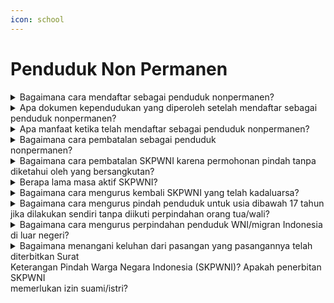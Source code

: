 ```yaml
---
icon: school
---
```


# Penduduk Non Permanen

<details>

<summary>Bagaimana cara mendaftar sebagai penduduk nonpermanen?</summary>

a. Pendaftaran secara web/daring/online/mandiri:&#x20;                                                                      Sesuai Pasal 3 Peraturan Menteri Dalam&#x20;Negeri Nomor 74 Tahun 2022 serta Surat Edara&#x20;Dirjen Dukcapil Nomor 471/18393/Dukcapil bahwa&#x20;melakukan pendaftaran penduduk nonpermanen&#x20;dapat dilakukan secara online melalui&#x20;https://penduduknonpermanen.kemendagri.go.id/.&#x20;Proses pendaftaran secara online dilakukan dimulai&#x20;dengan pendaftaran akun. Setelah akun diverifikasi&#x20;maka penduduk dapat mengisi daftar rincian&#x20;pendaftaran sebagai penduduk nonpermanen. Jika&#x20;permohonan penduduk nonpermanen telah&#x20;disetujui oleh Disdukcapil maka akan mendapatkan&#x20;notifikasi pemberitahuan melalui email.

b. Pendaftaran secara manual/luring/langsung/&#x20;tatap muka:\
Sesuai Pasal 4 Peraturan Menteri Dalam&#x20;Negeri Nomor 74 Tahun 2022, bahwa melakukan\
pendaftaran penduduk nonpermanen dapat&#x20;dilakukan secara langsung di Disdukcapil sesuai\
domisili nonpermanen dengan mengisi Formulir&#x20;Pendaftaran atau Pembatalan Penduduk\
Nonpermanen (F.1-15).

**Sumber rujukan:**

* Pasal 3 dan Pasal 4 Peraturan Menteri Dalam  &#x20;Negeri Nomor 74 Tahun 2022 tentang Pendaftaran  &#x20;Penduduk NonPermanen. ([link](https://peraturan.go.id/id/permendagri-no-74-tahun-2022))
* Surat Edaran Dirjen Dukcapil Nomor  &#x20;471/18393/Dukcapil tentang Aplikasi Pendaftaran  \
  Penduduk Nonpermanen.

{% hint style="success" %}
Dibuat:  23 Juni 2025 10:00 WIB | Perubahan terakhir: 23 Juni 2025 10:00 WIB
{% endhint %}

</details>



<details>

<summary>Apa dokumen kependudukan yang diperoleh setelah mendaftar sebagai penduduk nonpermanen?</summary>

a. Secara web/daring/online/mandiri:\
Pendaftaran penduduk nonpermanen tidak&#x20;memberikan output dokumen kependudukan. Jika\
telah berhasil mendaftar akan mendapatkan&#x20;notifikasi pemberitahuan melalui email bahwa\
telah terdaftar sebagai penduduk nonpermanen.&#x20;

b. Secara manual/luring/langsung/tatap muka:\
Pendaftaran penduduk nonpermanen tidak&#x20;memberikan output dokumen kependudukan.\
Petugas secara langsung akan menginfokan&#x20;bahwa telah terdaftar sebagai penduduk\
nonpermanen.

**Sumber rujukan:**

* Permendagri Peraturan Menteri Dalam Negeri  &#x20;Nomor 74 Tahun 2022 tentang Pendaftaran  &#x20;Penduduk NonPermanen. ([link](https://peraturan.go.id/id/permendagri-no-74-tahun-2022))
* Sumber data: Pelaporan masalah pada lapor.go.id

{% hint style="success" %}
Dibuat:  23 Juni 2025 10:00 WIB | Perubahan terakhir: 23 Juni 2025 10:00 WIB
{% endhint %}

</details>



<details>

<summary>Apa manfaat ketika telah mendaftar sebagai penduduk nonpermanen?</summary>

Pendaftaran sebagai nonpermanen memberikan\
manfaat:\
a. pelayanan publik seperti disektor kesehatan,&#x20;pendidikan, tenaga kerja, perbankan dan social;\
b. perencanaan pembangunan seperti pemetaan&#x20;kebutuhan sarana dan prasarana umum;\
c. perencanaan alokasi dana daerah;\
d. pembangunan demokrasi seperti pemetaan data&#x20;pemilih pilpres; dan\
e. penegakan hukum serta pencegahan kriminal.

**Sumber rujukan:**\
Pasal 9 dan Pasal 10 Peraturan Menteri Dalam Negeri&#x20;Nomor 74 Tahun 2022 tentang Pendaftaran Penduduk&#x20;NonPermanen. ([link](https://peraturan.go.id/id/permendagri-no-74-tahun-2022))

{% hint style="success" %}
Dibuat:  23 Juni 2025 10:00 WIB | Perubahan terakhir: 23 Juni 2025 10:00 WIB
{% endhint %}

</details>



<details>

<summary>Bagaimana cara pembatalan sebagai penduduk<br>nonpermanen?</summary>

a. Secara web/daring/online/mandiri:&#x20;                                                                                            Pembatalan dapat dilakukan melalui&#x20;https://pendudunonpermanen.kemendagri.go.id/.\
Penduduk memilih menu Riwayat kemudian pilih&#x20;kolom Aksi untuk melakukan pembatalan. Jika&#x20;permohonan telah sukses akan mendapatkan&#x20;notifikasi pemberitahuan melalui email.

\
b. Secara manual/luring/langsung/tatap muka:\
Datang ke Disdukcapil sesuai domisili&#x20;nonpermanen dan mengisi Formulir Pendaftaran\
atau Pembatalan Penduduk Nonpermanen&#x20;(F.1-15) pada pembatalan sebagai penduduk\
nonpermanen. Petugas akan melakukan&#x20;pembatalan melalui sistem SIAK dan akan\
menginfokan kepada penduduk jika telah&#x20;dibatalkan statusnya sebagai penduduk\
nonpermanen.

**Sumber rujukan:**

Pasal 3 ayat (3) dan Pasal 4 ayat (2) Peraturan&#x20;Menteri Dalam Negeri Nomor 74 Tahun 2022 tentang&#x20;Pendaftaran Penduduk Non Permanen. ([link](https://peraturan.go.id/id/permendagri-no-74-tahun-2022))

{% hint style="success" %}
Dibuat:  23 Juni 2025 10:00 WIB | Perubahan terakhir: 23 Juni 2025 10:00 WIB
{% endhint %}

</details>



<details>

<summary>Bagaimana cara pembatalan SKPWNI karena permohonan pindah tanpa diketahui oleh yang bersangkutan?</summary>

Proses pembatalan SKPWNI karena kesalahan&#x20;proses penyalahgunaan dapat dilakukan di Disdukcapil&#x20;yang menerbitkan SKPWNI dengan menerapkan asas\
contrarius actus dengan membawa dokumen&#x20;pendukung.\
\
**Sumber rujukan:**

* Pasal 38 Peraturan Menteri Dalam Negeri Nomor  &#x20;108 Tahun 2019 Persyaratan dan Tata Cara  &#x20;Pendaftaran Penduduk dan Pencatatan Sipil.([link](https://peraturan.go.id/id/permendagri-no-108-tahun-2019))
* Sumber data: Pelaporan masalah pada lapor.go.id.

{% hint style="success" %}
Dibuat:  23 Juni 2025 10:00 WIB | Perubahan terakhir: 23 Juni 2025 10:00 WIB
{% endhint %}

</details>



<details>

<summary>Berapa lama masa aktif SKPWNI?</summary>

Sesuai Pasal 30 ayat (2) Peraturan Presiden&#x20;Nomor 96 Tahun 2019 masa berlaku Surat Keterangan&#x20;Pindah Warga Negara Indonesia (SKPWNI) adalah\
100 hari.

**Sumber rujukan:**

* Pasal 30 ayat (2) Peraturan Menteri Dalam Negeri  &#x20;Nomor 108 Tahun 2019 Persyaratan dan Tata Cara  &#x20;Pendaftaran Penduduk dan Pencatatan Sipil. ([link](https://peraturan.go.id/id/permendagri-no-108-tahun-2019))
* Sumber data: Pelaporan masalah pada lapor.go.id.

{% hint style="success" %}
Dibuat:  23 Juni 2025 10:00 WIB | Perubahan terakhir: 23 Juni 2025 10:00 WIB
{% endhint %}

</details>



<details>

<summary>Bagaimana cara mengurus kembali SKPWNI yang telah kadaluarsa?</summary>

Jika SKPWNI telah kadaluarsa maka dapat&#x20;diurus kembali ke Disdukcapil daerah asal untuk\
menerbitkannya kembali. Jika domisli sudah terlanjut&#x20;menetap di daerah tujuan maka dapat meminta&#x20;bantuan ke Disdukcapil Kabupaten/Kota tujuan untuk&#x20;mengkomunikasikan dengan Disdukcapil&#x20;Kabupaten/Kota asal agar diterbitkan SKPWNI baru&#x20;dari Disdukcapil Kabupaten/Kota asal.\
\
**Sumber rujukan:**

* Pasal 30 ayat (5) dan Pasal 31 Peraturan Menteri  &#x20;Dalam Negeri Nomor 108 Tahun 2019 Persyaratan  &#x20;dan Tata Cara Pendaftaran Penduduk dan  \
  Pencatatan Sipil. ([link](https://peraturan.go.id/id/permendagri-no-108-tahun-2019))
* Sumber data: Pelaporan masalah pada lapor.go.id.

{% hint style="success" %}
Dibuat:  23 Juni 2025 10:00 WIB | Perubahan terakhir: 23 Juni 2025 10:00 WIB
{% endhint %}

</details>



<details>

<summary>Bagaimana cara mengurus pindah penduduk untuk usia dibawah 17 tahun jika dilakukan sendiri tanpa diikuti perpindahan orang tua/wali?</summary>

Berdasarkan Pasal 12 Peraturan Menteri Dalam&#x20;Negeri Nomor 108 Tahun 2019 bahwa perpindahan&#x20;penduduk untuk usia dibawah 17 tahun dapat&#x20;dilakukan dengan melampirkan syarat lainnya yaitu&#x20;surat kuasa pengasuhan anak dari orang tua/wali serta\
surat pernyataan bersedia menerima sebagai anggota&#x20;keluarga dari kepala keluarga KK yang ditumpangi.\
Sumber rujukan:

* Pasal 12 Peraturan Menteri Dalam Negeri Nomor  &#x20;108 Tahun 2019 Persyaratan dan Tata Cara  &#x20;Pendaftaran Penduduk dan Pencatatan Sipil. ([link](https://peraturan.go.id/id/permendagri-no-108-tahun-2019))
* Sumber data: Pelaporan masalah pada lapor.go.id

{% hint style="success" %}
Dibuat:  23 Juni 2025 10:00 WIB | Perubahan terakhir: 23 Juni 2025 10:00 WIB
{% endhint %}

</details>



<details>

<summary>Bagaimana cara mengurus perpindahan penduduk WNI/migran Indonesia di luar negeri?</summary>

Sesuai pasal 34 Peraturan Menteri Dalam&#x20;Negeri Nomor 108 Tahun 2019 bahwa pendaftaran\
perpindahan WNI yang tinggal di luar negeri pindah ke&#x20;negara lainnya dilakukan di Perwakilan Republik&#x20;Indonesia untuk diterbitkan SKP. SKP tersebut&#x20;kemudian diserahkan dan dilaporkan ke Kantor&#x20;Perwakilan Republik Indonesia tujuan.\
\
**Sumber rujukan:**

* Pasal 34 dan 35 Peraturan Menteri Dalam Negeri  Nomor 108 Tahun 2019 Persyaratan dan Tata Cara  &#x20;Pendaftaran Penduduk dan Pencatatan Sipil.
* Sumber data: Pelaporan masalah pada lapor.go.id

{% hint style="success" %}
Dibuat:  23 Juni 2025 10:00 WIB | Perubahan terakhir: 23 Juni 2025 10:00 WIB
{% endhint %}

</details>



<details>

<summary>Bagaimana menangani keluhan dari pasangan yang pasangannya telah diterbitkan Surat<br>Keterangan Pindah Warga Negara Indonesia (SKPWNI)? Apakah penerbitan SKPWNI<br>memerlukan izin suami/istri?</summary>

Penerbitan Surat Keterangan Perempuan Warga&#x20;Negara Indonesia (SKPWNI) tidak memerlukan izin&#x20;suami/istri. Ini berarti bahwa seorang dapat&#x20;mengajukan permohonan dan menerima SKPWNI&#x20;tanpa persetujuan suami atau istri.\
\
**Sumber rujukan:**\
Rapat Koordinasi Nasional Kependudukan dan&#x20;Pencatatan Sipil Tahun 2024, Batam, 27 s.d. 29&#x20;Februari 2024.

{% hint style="success" %}
Dibuat:  23 Juni 2025 10:00 WIB | Perubahan terakhir: 23 Juni 2025 10:00 WIB
{% endhint %}

</details>
